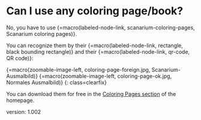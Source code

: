 # Can I use any coloring page/book?

No, you have to use {=macro(labeled-node-link, scanarium-coloring-pages, Scanarium coloring pages)}.

You can recognize them by their {=macro(labeled-node-link, rectangle, black bounding rectangle)} and their {=macro(labeled-node-link, qr-code, QR code)}:

{=macro(zoomable-image-left, coloring-page-foreign.jpg, Scanarium-Ausmalbild)}
{=macro(zoomable-image-left, coloring-page-ok.jpg, Normales Ausmalbild)}
{: class=clearfix}

You can download them for free in the [Coloring Pages section](https://scanarium.com/coloring-pages.html) of the homepage.


version: 1.002
